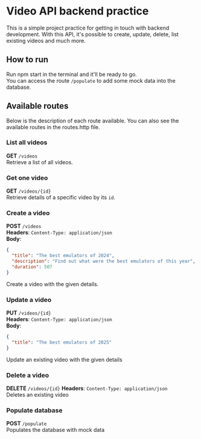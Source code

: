 # Video API backend practice

This is a simple project practice for getting in touch with backend development. With this API, it's possible to create, update, delete, list existing videos and much more.

## How to run

Run npm start in the terminal and it'll be ready to go.  
You can access the route `/populate` to add some mock data into the database.

## Available routes

Below is the description of each route available. You can also see the available routes in the routes.http file.

### List all videos

**GET** `/videos`  
Retrieve a list of all videos.

### Get one video

**GET** `/videos/{id}`  
Retrieve details of a specific video by its `id`.

### Create a video

**POST** `/videos`  
**Headers**: `Content-Type: application/json`  
**Body**:  

```json
{
  "title": "The best emulators of 2024",
  "description": "Find out what were the best emulators of this year",
  "duration": 507
}
```

Create a video with the given details.

### Update a video

**PUT** `/videos/{id}`  
**Headers**: `Content-Type: application/json`  
**Body**:

```json
{
  "title": "The best emulators of 2025"
}
```

Update an existing video with the given details

### Delete a video

**DELETE** `/videos/{id}`
**Headers**: `Content-Type: application/json`  
Deletes an existing video

### Populate database

**POST** `/populate`  
Populates the database with mock data
